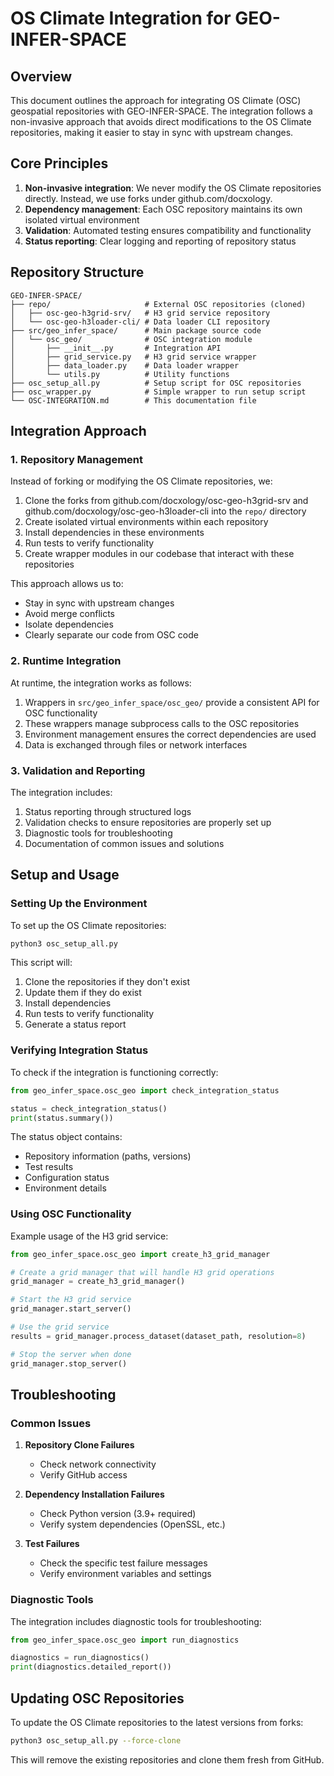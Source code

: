 # OS Climate Integration for GEO-INFER-SPACE

## Overview

This document outlines the approach for integrating OS Climate (OSC) geospatial repositories with GEO-INFER-SPACE. The integration follows a non-invasive approach that avoids direct modifications to the OS Climate repositories, making it easier to stay in sync with upstream changes.

## Core Principles

1. **Non-invasive integration**: We never modify the OS Climate repositories directly. Instead, we use forks under github.com/docxology.
2. **Dependency management**: Each OSC repository maintains its own isolated virtual environment
3. **Validation**: Automated testing ensures compatibility and functionality
4. **Status reporting**: Clear logging and reporting of repository status

## Repository Structure

```
GEO-INFER-SPACE/
├── repo/                     # External OSC repositories (cloned)
│   ├── osc-geo-h3grid-srv/   # H3 grid service repository
│   └── osc-geo-h3loader-cli/ # Data loader CLI repository
├── src/geo_infer_space/      # Main package source code
│   └── osc_geo/              # OSC integration module
│       ├── __init__.py       # Integration API
│       ├── grid_service.py   # H3 grid service wrapper
│       ├── data_loader.py    # Data loader wrapper
│       └── utils.py          # Utility functions
├── osc_setup_all.py          # Setup script for OSC repositories
├── osc_wrapper.py            # Simple wrapper to run setup script
└── OSC-INTEGRATION.md        # This documentation file
```

## Integration Approach

### 1. Repository Management

Instead of forking or modifying the OS Climate repositories, we:

1. Clone the forks from github.com/docxology/osc-geo-h3grid-srv and github.com/docxology/osc-geo-h3loader-cli into the `repo/` directory
2. Create isolated virtual environments within each repository
3. Install dependencies in these environments
4. Run tests to verify functionality
5. Create wrapper modules in our codebase that interact with these repositories

This approach allows us to:
- Stay in sync with upstream changes
- Avoid merge conflicts
- Isolate dependencies
- Clearly separate our code from OSC code

### 2. Runtime Integration

At runtime, the integration works as follows:

1. Wrappers in `src/geo_infer_space/osc_geo/` provide a consistent API for OSC functionality
2. These wrappers manage subprocess calls to the OSC repositories
3. Environment management ensures the correct dependencies are used
4. Data is exchanged through files or network interfaces

### 3. Validation and Reporting

The integration includes:

1. Status reporting through structured logs
2. Validation checks to ensure repositories are properly set up
3. Diagnostic tools for troubleshooting
4. Documentation of common issues and solutions

## Setup and Usage

### Setting Up the Environment

To set up the OS Climate repositories:

```bash
python3 osc_setup_all.py
```

This script will:
1. Clone the repositories if they don't exist
2. Update them if they do exist
3. Install dependencies
4. Run tests to verify functionality
5. Generate a status report

### Verifying Integration Status

To check if the integration is functioning correctly:

```python
from geo_infer_space.osc_geo import check_integration_status

status = check_integration_status()
print(status.summary())
```

The status object contains:
- Repository information (paths, versions)
- Test results
- Configuration status
- Environment details

### Using OSC Functionality

Example usage of the H3 grid service:

```python
from geo_infer_space.osc_geo import create_h3_grid_manager

# Create a grid manager that will handle H3 grid operations
grid_manager = create_h3_grid_manager()

# Start the H3 grid service
grid_manager.start_server()

# Use the grid service
results = grid_manager.process_dataset(dataset_path, resolution=8)

# Stop the server when done
grid_manager.stop_server()
```

## Troubleshooting

### Common Issues

1. **Repository Clone Failures**
   - Check network connectivity
   - Verify GitHub access

2. **Dependency Installation Failures**
   - Check Python version (3.9+ required)
   - Verify system dependencies (OpenSSL, etc.)

3. **Test Failures**
   - Check the specific test failure messages
   - Verify environment variables and settings

### Diagnostic Tools

The integration includes diagnostic tools for troubleshooting:

```python
from geo_infer_space.osc_geo import run_diagnostics

diagnostics = run_diagnostics()
print(diagnostics.detailed_report())
```

## Updating OSC Repositories

To update the OS Climate repositories to the latest versions from forks:

```bash
python3 osc_setup_all.py --force-clone
```

This will remove the existing repositories and clone them fresh from GitHub. 